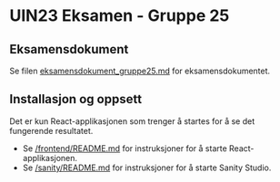 # UIN23 Eksamen - Gruppe 25

## Eksamensdokument

Se filen [eksamensdokument_gruppe25.md](eksamensdokument_gruppe25.md) for eksamensdokumentet.

## Installasjon og oppsett

Det er kun React-applikasjonen som trenger å startes for å se det fungerende resultatet.

-   Se [/frontend/README.md](/frontend/README.md) for instruksjoner for å starte React-applikasjonen.
-   Se [/sanity/README.md](/sanity/README.md) for instruksjoner for å starte Sanity Studio.
